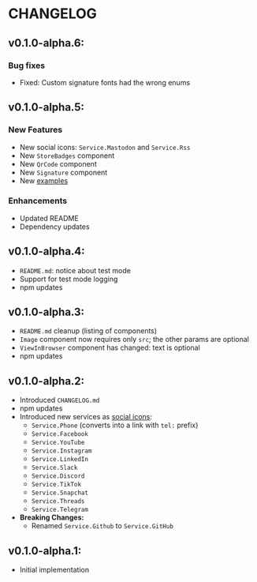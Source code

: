 # CHANGELOG

## v0.1.0-alpha.6:

### Bug fixes
- Fixed: Custom signature fonts had the wrong enums

## v0.1.0-alpha.5:

### New Features
- New social icons: `Service.Mastodon` and `Service.Rss`
- New `StoreBadges` component
- New `QrCode` component
- New `Signature` component
- New [examples](examples)

### Enhancements
- Updated README
- Dependency updates

## v0.1.0-alpha.4:
- `README.md`: notice about test mode
- Support for test mode logging
- npm updates

## v0.1.0-alpha.3:
- `README.md` cleanup (listing of components)
- `Image` component now requires only `src`; the other params are optional
- `ViewInBrowser` component has changed: text is optional
- npm updates

## v0.1.0-alpha.2:
- Introduced `CHANGELOG.md`
- npm updates
- Introduced new services as [social icons](examples/confirm_email/index.js):
  - `Service.Phone` (converts into a link with `tel:` prefix)
  - `Service.Facebook`
  - `Service.YouTube`
  - `Service.Instagram`
  - `Service.LinkedIn`
  - `Service.Slack`
  - `Service.Discord`
  - `Service.TikTok`
  - `Service.Snapchat`
  - `Service.Threads`
  - `Service.Telegram`
- **Breaking Changes:**
  - Renamed `Service.Github` to `Service.GitHub`

## v0.1.0-alpha.1:
- Initial implementation